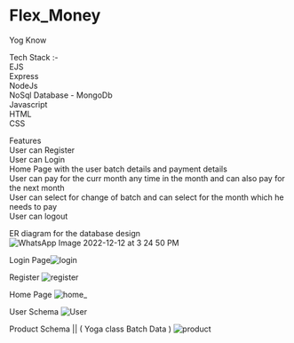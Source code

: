 # Flex_Money

Yog Know


Tech Stack :-<br />
EJS <br />
Express<br />
NodeJs<br />
NoSql Database - MongoDb<br />
Javascript<br />
HTML<br />
CSS<br />

Features <br />
User can Register <br />
User can Login <br />
Home Page with the user batch details and payment details <br />
User can pay for the curr month any time in the month and can also pay for the next month <br />
User can select for change of batch and can select for the month which he needs to pay <br />
User can logout <br />


ER diagram for the database design
![WhatsApp Image 2022-12-12 at 3 24 50 PM](https://user-images.githubusercontent.com/70810172/207096386-ff077d3c-7173-485c-a16f-c3a0119bf32a.jpeg)

Login Page![login](https://user-images.githubusercontent.com/70810172/207097540-1c75aa8a-8d48-4de8-9b0f-9d9d0c078f25.png)

Register
![register](https://user-images.githubusercontent.com/70810172/207097605-b8fa4125-b2c5-4908-849d-eabcb7a2b38f.png)

Home Page
![home_](https://user-images.githubusercontent.com/70810172/207097643-4afbd955-0cd4-4c88-8c27-99fdc3ebaf54.png)

User Schema
![User](https://user-images.githubusercontent.com/70810172/207098466-0f2b49ec-5f6f-4114-a15a-00a0b66536ca.png)

Product Schema || ( Yoga class Batch Data )
![product](https://user-images.githubusercontent.com/70810172/207098566-05c7c928-b0b0-4936-80fd-285d65b94f34.png)

